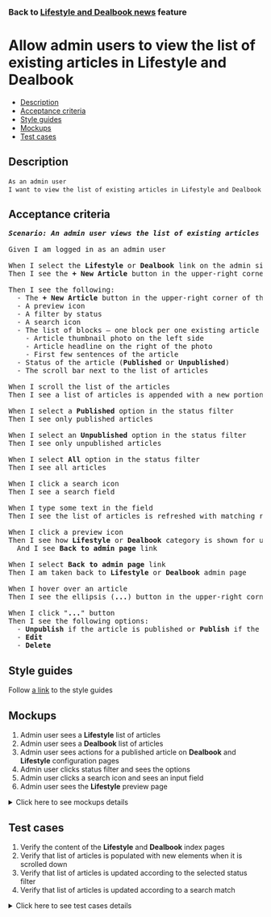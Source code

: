 ### Back to [Lifestyle and Dealbook news](../../) feature

# Allow admin users to view the list of existing articles in Lifestyle and Dealbook

- [Description](#description)
- [Acceptance criteria](#acceptance-criteria)
- [Style guides](#style-guides)
- [Mockups](#mockups)
- [Test cases](#test-cases)

## Description

    As an admin user
    I want to view the list of existing articles in Lifestyle and Dealbook

## Acceptance criteria

<pre>
<b><i>Scenario: An admin user views the list of existing articles in Lifestyle and Dealbook</i></b>

Given I am logged in as an admin user

When I select the <b>Lifestyle</b> or <b>Dealbook</b> link on the admin side
Then I see the <b>+ New Article</b> button in the upper-right corner of the page

Then I see the following:
  - The <b>+ New Article</b> button in the upper-right corner of the page
  - A preview icon
  - A filter by status
  - A search icon
  - The list of blocks – one block per one existing article – where each block has:
    - Article thumbnail photo on the left side
    - Article headline on the right of the photo
    - First few sentences of the article
  - Status of the article (<b>Published</b> or <b>Unpublished</b>)
  - The scroll bar next to the list of articles

When I scroll the list of the articles
Then I see a list of articles is appended with a new portion of articles

When I select a <b>Published</b> option in the status filter
Then I see only published articles

When I select an <b>Unpublished</b> option in the status filter
Then I see only unpublished articles

When I select <b>All</b> option in the status filter
Then I see all articles

When I click a search icon
Then I see a search field

When I type some text in the field
Then I see the list of articles is refreshed with matching results

When I click a preview icon
Then I see how <b>Lifestyle</b> or <b>Dealbook</b> category is shown for users
  And I see <b>Back to admin page</b> link

When I select <b>Back to admin page</b> link
Then I am taken back to <b>Lifestyle</b> or <b>Dealbook</b> admin page

When I hover over an article
Then I see the ellipsis (<b>...</b>) button in the upper-right corner

When I click "<b>...</b>" button
Then I see the following options:
  - <b>Unpublish</b> if the article is published or <b>Publish</b> if the article is unpublished
  - <b>Edit</b>
  - <b>Delete</b>
</pre>

## Style guides

Follow [a link](https://www.figma.com/proto/0zkkf5WC77OSpvyD6YXpFE/Style-guides?page-id=0%3A1&node-id=19%3A5368&viewport=266%2C48%2C0.54&scaling=min-zoom&starting-point-node-id=19%3A5368) to the style guides

## Mockups

1. Admin user sees a <b>Lifestyle</b> list of articles
2. Admin user sees a <b>Dealbook</b> list of articles
3. Admin user sees actions for a published article on <b>Dealbook</b> and <b>Lifestyle</b> configuration pages
4. Admin user clicks status filter and sees the options
5. Admin user clicks a search icon and sees an input field
6. Admin user sees the <b>Lifestyle</b> preview page

<details>
  <summary>Click here to see mockups details</summary>

**1. Admin user sees a Lifestyle list of articles:**

![Admin user sees a Lifestyle list of articles](/sports_hub_portal/desktop_application_features/lifestyle_dealbook_news/images/lifestyle_index_page.png)

**2. Admin user sees a Dealbook list of articles:**

![Admin user sees a Dealbook list of articles](/sports_hub_portal/desktop_application_features/lifestyle_dealbook_news/images/dealbook_index_page.png)

**3. Admin user sees actions for a published article on Dealbook and Lifestyle configuration pages:**

![Admin user sees actions for a published article on Dealbook and Lifestyle configuration pages](/sports_hub_portal/desktop_application_features/lifestyle_dealbook_news/images/article_actions_index_page.png)

**4. Admin user clicks status filter and sees the options:**

![Admin user clicks status filter and sees the options](/sports_hub_portal/desktop_application_features/lifestyle_dealbook_news/images/status_filter_options.png)

**5. Admin user clicks a search icon and sees an input field:**

![Admin user clicks a search icon and sees an input field](/sports_hub_portal/desktop_application_features/lifestyle_dealbook_news/images/search_field.png)

**6. Admin user sees the Lifestyle preview page:**

![Admin user sees the Lifestyle preview page](/sports_hub_portal/desktop_application_features/lifestyle_dealbook_news/images/lifestyle_preview_page.png)

</details>

## Test cases

1. Verify the content of the <b>Lifestyle</b> and <b>Dealbook</b> index pages
2. Verify that list of articles is populated with new elements when it is scrolled down
3. Verify that list of articles is updated according to the selected status filter
4. Verify that list of articles is updated according to a search match

<details>
  <summary>Click here to see test cases details</summary>

### **#1. Verify the content of the Lifestyle and Dealbook index pages**

|Preconditions|Steps|Expected result
--------------|-----|----------
|- Log in with admin account</br>- Go to <b>Lifestyle</b> and <b>Dealbook</b>|1) Examine the index pages for <b>Lifestyle</b> and <b>Dealbook</b>|1) There are blocks of articles where each block has:</br>- Article thumbnail photo on the left side</br>- Article headline on the right of the photo</br>- First few sentences of the article</br>- Status of the article (<b>Published/Unpublished</b>)|

### **#2. Verify that list of articles is populated with new elements when it is scrolled down**

|Preconditions|Steps|Expected result
--------------|-----|----------
|- Log in with admin account</br>- Go to <b>Lifestyle</b> and <b>Dealbook</b></br>- There are a lot of articles to load|1) Move through the list of articles</br>2) Check if the articles list is loaded|2) When an admin moves through the list of articles, the articles are loaded|

### **#3. Verify that list of articles is updated according to the selected status filter**

|Preconditions|Steps|Expected result
--------------|-----|----------
|- Log in with admin account</br>- Go to <b>Lifestyle</b> and <b>Dealbook</b></br>- There are a lot of articles to load|1) In the status filter, select the <b>Published</b> option</br>2) Check if the list with articles is updated</br>3) In the status filter, select the <b>Unpublished</b> option</br>4) Check if the list with articles is updated</br>5) In the status filter, select the <b>All</b> option</br>6) Check if the list with articles is updated|2) Only published articles are shown</br>4) Only unpublished articles are shown</br>6) All articles are shown|

### **#4. Verify that list of articles is updated according to a search match**

|Preconditions|Steps|Expected result
--------------|-----|----------
|- Log in with admin account</br>- Go to <b>Lifestyle</b> and <b>Dealbook</b></br>- There are a lot of articles to load|1) Click a search icon</br>2) Type some text to the field|1) An input field appears</br>2) The list of articles is updated with match|

</details>
